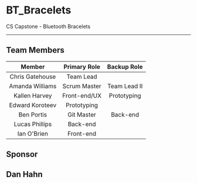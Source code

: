 # BT_Bracelets

CS Capstone - Bluetooth Bracelets

---
## Team Members
|  Member       | Primary Role  | Backup Role  |
|:-------------:|:-------------:|:------------:|
|Chris Gatehouse|   Team Lead   |              |
|Amanda Williams| Scrum Master  | Team Lead II |
|Kallen Harvey  | Front-end/UX  | Prototyping  |
|Edward Koroteev|   Prototyping |              |
|Ben Portis     | Git Master    | Back-end     |
|Lucas Phillips |  Back-end     |              |
|Ian O'Brien    |  Front-end    |              |

## Sponsor
Dan Hahn
---
## 

